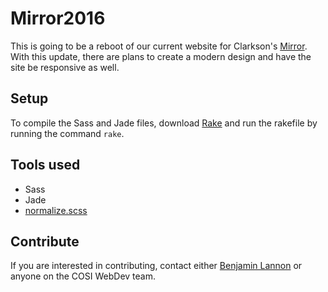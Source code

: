 # Mirror2016
This is going to be a reboot of our current website for Clarkson's
[Mirror](http://mirror.clarkson.edu/). With this update, there are plans to create
a modern design and have the site be responsive as well.

## Setup
To compile the Sass and Jade files, download [Rake](https://github.com/ruby/rake)
and run the rakefile by running the command `rake`.

## Tools used
- Sass
- Jade
- [normalize.scss](https://github.com/appleboy/normalize.scss)

## Contribute
If you are interested in contributing, contact either [Benjamin Lannon](mailto:lannonbr@clarkson.edu)
or anyone on the COSI WebDev team.
